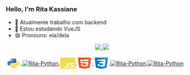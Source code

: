 ### Hello, I'm Rita Kassiane



- 🔭 Atualmente trabalho com backend
- 🌱 Estou estudando VueJS
- 😄 Pronouns: ela/dela

<div align="center">
  <a href="https://github.com/ritakassiane">
  <img height="180em" src="https://github-readme-stats.vercel.app/api?username=ritakassiane&show_icons=true&theme=dracula&include_all_commits=true&count_private=true"/>
  <img height="180em" src="https://github-readme-stats.vercel.app/api/top-langs/?username=ritakassiane&layout=compact&langs_count=7&theme=dracula"/>
</div>
<div style="display: inline_block"><br>
  <img align="center" alt="Rita-Python" height="30" width="40" src="https://raw.githubusercontent.com/devicons/devicon/master/icons/python/python-original.svg">
  <img align="center" alt="Rita-Python" height="30" width="40" src="https://cdn.jsdelivr.net/gh/devicons/devicon/icons/nodejs/nodejs-original.svg" />
  <img align="center" alt="Rita-Js" height="30" width="40" src="https://raw.githubusercontent.com/devicons/devicon/master/icons/javascript/javascript-plain.svg">
  <img align="center" alt="Rita-HTML" height="30" width="40" src="https://raw.githubusercontent.com/devicons/devicon/master/icons/html5/html5-original.svg">
  <img align="center" alt="Rita-CSS" height="30" width="40" src="https://raw.githubusercontent.com/devicons/devicon/master/icons/css3/css3-original.svg">
  <img align="center" alt="Rita-Python" height="40" width="50" src="https://cdn.jsdelivr.net/gh/devicons/devicon/icons/flask/flask-original-wordmark.svg" />
  <img align="center" alt="Rita-Python" height="30" width="40" src="https://cdn.jsdelivr.net/gh/devicons/devicon/icons/vuejs/vuejs-original.svg" />
</div>
  
  ## 
  
  

